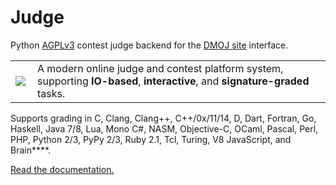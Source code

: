 Judge
=====
Python [AGPLv3](https://github.com/DMOJ/judge/blob/master/LICENSE) contest judge backend for the [DMOJ site](http://github.com/DMOJ/site) interface.

<table>
<tr>
<td>
<a href="http://dmoj.ca">
<img src="https://avatars2.githubusercontent.com/u/6934864?v=3&s=100" align="left"></img>
</a>
</td>
<td>
A modern online judge and contest platform system, supporting <b>IO-based</b>, <b>interactive</b>, and <b>signature-graded</b> tasks.
</td>
</tr>
</table>

Supports grading in C, Clang, Clang++, C++/0x/11/14, D, Dart, Fortran, Go, Haskell, Java 7/8, Lua, Mono C#, NASM, Objective-C, OCaml, Pascal, Perl, PHP, Python 2/3, PyPy 2/3, Ruby 2.1, Tcl, Turing, V8 JavaScript, and Brain****.

[Read the documentation.](https://github.com/DMOJ/docs)

